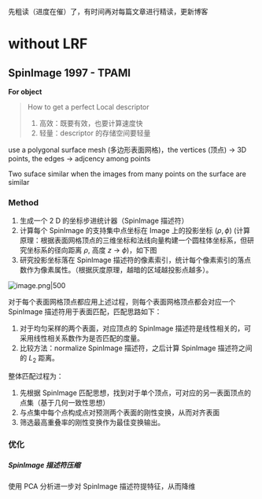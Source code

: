 先粗读（进度在催）了，有时间再对每篇文章进行精读，更新博客

# without LRF

## SpinImage 1997 - TPAMI

**For object**

> How to get a perfect Local descriptor
> 1. 高效：既要有效，也要计算速度快
> 2. 轻量：descriptor 的存储空间要轻量

use a polygonal surface mesh (多边形表面网格)，the vertices (顶点) → 3D points, the edges → adjcency among points 

Two suface similar when the images from many points on the surface are similar

### Method

1. 生成一个 2 D 的坐标步进统计器（SpinImage 描述符）
2. 计算每个 SpinImage 的支持集中点坐标在 Image 上的投影坐标 $(\rho, \phi)$ (计算原理：根据表面网格顶点的三维坐标和法线向量构建一个圆柱体坐标系，但研究坐标系的径向距离 $\rho$, 高度 $z$ -> $\phi$)，如下图
3. 研究投影坐标落在 SpinImage 描述符的像素索引，统计每个像素索引的落点数作为像素属性。（根据灰度原理，越暗的区域越投影点越多）。

![image.png|500](https://cdn.jsdelivr.net/gh/name555difficult/MyCDN/img/PCR_SI202307221525051.png)


对于每个表面网格顶点都应用上述过程，则每个表面网格顶点都会对应一个 SpinImage 描述符用于表面匹配，匹配思路如下：

1. 对于均匀采样的两个表面，对应顶点的 SpinImage 描述符是线性相关的，可采用线性相关系数作为是否匹配的度量。
2. 比较方法：normalize SpinImage 描述符，之后计算 SpinImage 描述符之间的 $L_2$ 距离。

整体匹配过程为：

1. 先根据 SpinImage 匹配思想，找到对于单个顶点，可对应的另一表面顶点的点集（基于几何一致性思想）
2. 与点集中每个点构成点对预测两个表面的刚性变换，从而对齐表面
3. 筛选最高重叠率的刚性变换作为最佳变换输出。

### 优化

##### SpinImage 描述符压缩

使用 PCA 分析进一步对 SpinImage 描述符提特征，从而降维
